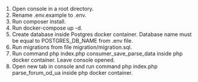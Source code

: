 1. Open console in a root directory.
2. Rename .env.example to .env.
3. Run composer install.
4. Run docker-compose up -d.
5. Create database inside Postgres docker container. Database name must be equal to POSTGRES_DB_NAME from .env file.
6. Run migrations from file migration/migration.sql.
7. Run command php index.php consumer_save_parse_data inside php docker container. Leave console opened.
8. Open new tab in console and run command php index.php parse_forum_od_ua inside php docker container.
